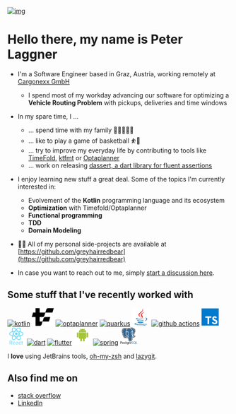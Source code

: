 [![img](https://komarev.com/ghpvc/?username=greyhairredbear&label=Profile%20views&color=0e75b6&style=flat)](https://komarev.com/ghpvc/?username=greyhairredbear&label=Profile%20views&color=0e75b6&style=flat)

# Hello there, my name is Peter Laggner

- I'm a Software Engineer based in Graz, Austria, working remotely at [Cargonexx GmbH](https://www.cargonexx.com)
  - I spend most of my workday advancing our software for optimizing a **Vehicle Routing Problem** with pickups, deliveries and time windows

- In my spare time, I ...
  - ... spend time with my family 👨‍👩‍👦‍👦👶
  - ... like to play a game of basketball ⛹️🏀
  - ... try to improve my everyday life by contributing to tools like [TimeFold](https://github.com/TimefoldAI/timefold-solver/), [ktfmt](https://github.com/facebook/ktfmt) or [Optaplanner](https://github.com/apache/incubator-kie-optaplanner)
  - ... work on releasing [dassert, a dart library for fluent assertions](https://github.com/greyhairredbear/dassert)

- I enjoy learning new stuff a great deal. Some of the topics I'm currently interested in:
  - Evolvement of the **Kotlin** programming language and its ecosystem
  - **Optimization** with Timefold/Optaplanner
  - **Functional programming**
  - **TDD**
  - **Domain Modeling** 

- 👨‍💻 All of my personal side-projects are available at [https://github.com/greyhairredbear](https://github.com/greyhairredbear)

- In case you want to reach out to me, simply [start a discussion here](https://github.com/greyhairredbear/greyhairredbear/discussions/new?category=general).

## Some stuff that I've recently worked with
<p align="left"> 
<a href="https://kotlinlang.org" target="_blank" rel="noreferrer"> <img src="https://www.vectorlogo.zone/logos/kotlinlang/kotlinlang-icon.svg" alt="kotlin" width="40" height="40"/></a> 
<a href="https://timefold.ai" target="_blank" rel="noreferrer"><img src="assets/timefold-logomark-positive.svg" alt="timefold" width="50" height="40"/></a>
<a href="https://www.optaplanner.org" target="_blank" rel="noreferrer"><img src="https://www.optaplanner.org/headerFooter/optaPlannerIcon.png" alt="optaplanner" width="40" height="40"/></a>
<a href="https://quarkus.io" target="_blank" rel="noreferrer"><img src="https://design.jboss.org/quarkus/logo/final/SVG/quarkus_icon_rgb_reverse.svg" alt="quarkus" width="40" height="40"/></a>
<a href="https://www.java.com" target="_blank" rel="noreferrer"> <img src="https://raw.githubusercontent.com/devicons/devicon/master/icons/java/java-original.svg" alt="java" width="40" height="40"/></a> 
<a href="https://github.com/features/actions" target="_blank" rel="noreferrer"> <img src="https://avatars.githubusercontent.com/u/44036562?s=200&v=4" alt="github actions" width="40" height="40"/></a>
<a href="https://www.typescriptlang.org/" target="_blank" rel="noreferrer"> <img src="https://raw.githubusercontent.com/devicons/devicon/master/icons/typescript/typescript-original.svg" alt="typescript" width="40" height="40"/></a>
<a href="https://reactjs.org/" target="_blank" rel="noreferrer"> <img src="https://raw.githubusercontent.com/devicons/devicon/master/icons/react/react-original-wordmark.svg" alt="react" width="40" height="40"/></a>
<a href="https://dart.dev" target="_blank" rel="noreferrer"> <img src="https://www.vectorlogo.zone/logos/dartlang/dartlang-icon.svg" alt="dart" width="40" height="40"/></a>
<a href="https://flutter.dev" target="_blank" rel="noreferrer"> <img src="https://www.vectorlogo.zone/logos/flutterio/flutterio-icon.svg" alt="flutter" width="40" height="40"/></a>
<a href="https://developer.android.com" target="_blank" rel="noreferrer"><img src="https://raw.githubusercontent.com/devicons/devicon/master/icons/android/android-original-wordmark.svg" alt="android" width="40" height="40"/></a>
<a href="https://spring.io/" target="_blank" rel="noreferrer"><img src="https://spring.io/img/spring.svg" alt="spring" width="40" height="40"/></a>
<a href="https://www.postgresql.org" target="_blank" rel="noreferrer"> <img src="https://raw.githubusercontent.com/devicons/devicon/master/icons/postgresql/postgresql-original-wordmark.svg" alt="postgresql" width="40" height="40"/></a>
</p>
<p>I <b>love</b> using JetBrains tools, <a href="https://ohmyz.sh">oh-my-zsh</a> and <a href="https://github.com/jesseduffield/lazygit">lazygit</a>.</p>

## Also find me on

- [stack overflow](https://stackoverflow.com/users/4929939/greyhairredbear)
- [LinkedIn](https://linkedin.com/in/peter-laggner-a6225726a)

